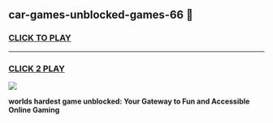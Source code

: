 
## car-games-unblocked-games-66 👋
<h3>
<a href="https://premium.freeplayer.one?title=car-games-unblocked-games-66&ref=14F">CLICK TO PLAY</a></h3>
<hr>

<h3>
<a href="https://premium.freeplayer.one?title=car-games-unblocked-games-66&ref=14F">CLICK 2 PLAY</a>
  
</h3>

<a href="https://premium.freeplayer.one?title=car-games-unblocked-games-66&ref=12F/"><img src="https://clearcache.store/games.png"></a>


**worlds hardest game unblocked: Your Gateway to Fun and Accessible Online Gaming**
